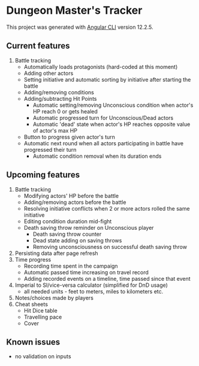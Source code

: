 # Dungeon Master's Tracker

This project was generated with [Angular CLI](https://github.com/angular/angular-cli) version 12.2.5.

## Current features
1. Battle tracking
    * Automatically loads protagonists (hard-coded at this moment)
    * Adding other actors
    * Setting initiative and automatic sorting by initiative after starting the battle
    * Adding/removing conditions
    * Adding/subtracting Hit Points
        * Automatic setting/removing Unconscious condition when actor's HP reach 0 or gets healed
        * Automatic progressed turn for Unconscious/Dead actors
        * Automatic 'dead' state when actor's HP reaches opposite value of actor's max HP
    * Button to progress given actor's turn
    * Automatic next round when all actors participating in battle have progressed their turn
        * Automatic condition removal when its duration ends

## Upcoming features
1. Battle tracking
    * Modifying actors' HP before the battle
    * Adding/removing actors before the battle
    * Resolving initiative conflicts when 2 or more actors rolled the same initiative
    * Editing condition duration mid-fight
    * Death saving throw reminder on Unconscious player
        * Death saving throw counter
        * Dead state adding on saving throws
        * Removing unconsciousness on successful death saving throw
2. Persisting data after page refresh
3. Time progress
    * Recording time spent in the campaign
    * Automatic passed time increasing on travel record
    * Adding recorded events on a timeline, time passed since that event
4. Imperial to SI/vice-versa calculator (simplified for DnD usage)
    * all needed units - feet to meters, miles to kilometers etc.
5. Notes/choices made by players
6. Cheat sheets
    * Hit Dice table
    * Travelling pace
    * Cover

## Known issues
* no validation on inputs
